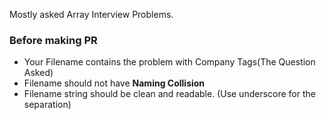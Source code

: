 Mostly asked Array Interview Problems.

### Before making PR

 - Your Filename contains the problem with Company Tags(The Question Asked)
 - Filename should not have **Naming Collision**
 - Filename string should be clean and readable. (Use underscore for the separation)

